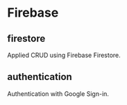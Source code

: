 # Firebase

## firestore

Applied CRUD using Firebase Firestore.

## authentication

Authentication with Google Sign-in.

